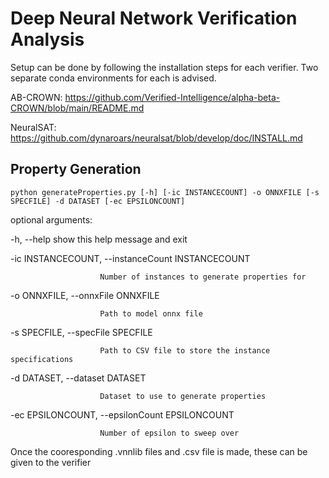 # Deep Neural Network Verification Analysis

Setup can be done by following the installation steps for each verifier. Two separate conda environments for each is advised.

AB-CROWN: https://github.com/Verified-Intelligence/alpha-beta-CROWN/blob/main/README.md

NeuralSAT: https://github.com/dynaroars/neuralsat/blob/develop/doc/INSTALL.md


## Property Generation
```python generateProperties.py [-h] [-ic INSTANCECOUNT] -o ONNXFILE [-s SPECFILE] -d DATASET [-ec EPSILONCOUNT]```

optional arguments:

  -h, --help            show this help message and exit

  -ic INSTANCECOUNT, --instanceCount INSTANCECOUNT

                        Number of instances to generate properties for
  
  -o ONNXFILE, --onnxFile ONNXFILE
  
                        Path to model onnx file
  
  -s SPECFILE, --specFile SPECFILE
  
                        Path to CSV file to store the instance specifications
  
  -d DATASET, --dataset DATASET
  
                        Dataset to use to generate properties
  
  -ec EPSILONCOUNT, --epsilonCount EPSILONCOUNT
  
                        Number of epsilon to sweep over


Once the cooresponding .vnnlib files and .csv file is made, these can be given to the verifier

